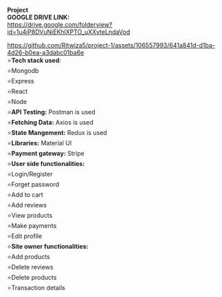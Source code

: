 <b>Project</b> <br>
<b>GOOGLE DRIVE LINK:</b> <br>
https://drive.google.com/folderview?id=1u4jP8DVuNiEKhlXPTO_uXXvteLndaVod
<br>





https://github.com/Ritwiza5/project-1/assets/106557993/641a841d-d1ba-4d26-b0ea-a3dabc01ba6e
<br>
⭐<b>Tech stack used</b>: <br>
     ⭐Mongodb<br>
     ⭐Express<br>
     ⭐React<br>
     ⭐Node<br>
⭐<b>API Testing:</b>  Postman is used<br>
⭐<b>Fetching Data:</b>  Axios is used<br>
⭐<b>State Mangement:</b>  Redux is used<br>
⭐<b>Libraries:</b>  Material UI<br>
⭐<b>Payment gateway:</b>  Stripe<br>
⭐<b>User side functionalities:</b><br>
     ⭐Login/Register<br>
     ⭐Forget password<br>
     ⭐Add to cart<br>
     ⭐Add reviews<br>
     ⭐View products<br>
     ⭐Make payments<br>
     ⭐Edit profile<br>
⭐<b>Site owner functionalities:</b><br>
⭐Add products<br>
⭐Delete reviews<br>
⭐Delete products<br>
⭐Transaction details<br>

